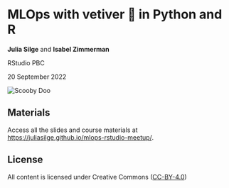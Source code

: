 # MLOps with vetiver 🏺 in Python and R

**Julia Silge** and **Isabel Zimmerman**  

RStudio PBC

20 September 2022

![Scooby Doo](https://media.giphy.com/media/l4pTp3Q5CWgvgy0ZG/giphy.gif)

## Materials

Access all the slides and course materials at <https://juliasilge.github.io/mlops-rstudio-meetup/>.

## License

All content is licensed under Creative Commons ([CC-BY-4.0](http://creativecommons.org/licenses/by/4.0/))
